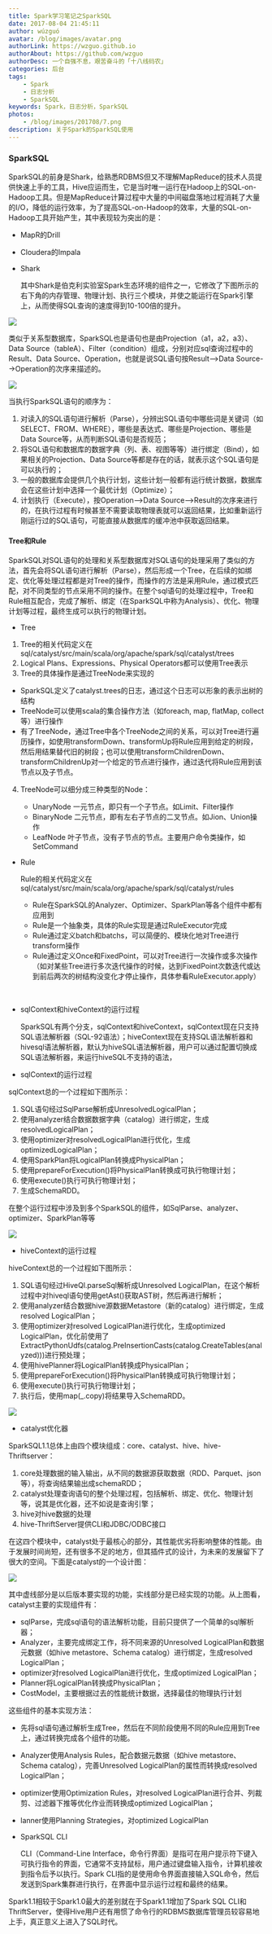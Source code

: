 ```yaml
---
title: Spark学习笔记之SparkSQL
date: 2017-08-04 21:45:11 
author: wúzguó
avatar: /blog/images/avatar.png
authorLink: https://wzguo.github.io
authorAbout: https://github.com/wzguo
authorDesc: 一个自强不息，艰苦奋斗的「十八线码农」
categories: 后台
tags: 
	- Spark
	- 日志分析
	- SparkSQL
keywords: Spark，日志分析，SparkSQL
photos:
	- /blog/images/201708/7.png
description: 关于Spark的SparkSQL使用
---
```


### SparkSQL

SparkSQL的前身是Shark，给熟悉RDBMS但又不理解MapReduce的技术人员提供快速上手的工具，Hive应运而生，它是当时唯一运行在Hadoop上的SQL-on-Hadoop工具。但是MapReduce计算过程中大量的中间磁盘落地过程消耗了大量的I/O，降低的运行效率，为了提高SQL-on-Hadoop的效率，大量的SQL-on-Hadoop工具开始产生，其中表现较为突出的是：

- MapR的Drill
- Cloudera的Impala
- Shark

  其中Shark是伯克利实验室Spark生态环境的组件之一，它修改了下图所示的右下角的内存管理、物理计划、执行三个模块，并使之能运行在Spark引擎上，从而使得SQL查询的速度得到10-100倍的提升。

![](/blog/images/201708/7.png)

  类似于关系型数据库，SparkSQL也是语句也是由Projection（a1，a2，a3）、Data Source（tableA）、Filter（condition）组成，分别对应sql查询过程中的Result、Data Source、Operation，也就是说SQL语句按Result-->Data Source-->Operation的次序来描述的。

![](/blog/images/201708/8.png)

当执行SparkSQL语句的顺序为：

1. 对读入的SQL语句进行解析（Parse），分辨出SQL语句中哪些词是关键词（如SELECT、FROM、WHERE），哪些是表达式、哪些是Projection、哪些是Data Source等，从而判断SQL语句是否规范；
2. 将SQL语句和数据库的数据字典（列、表、视图等等）进行绑定（Bind），如果相关的Projection、Data Source等都是存在的话，就表示这个SQL语句是可以执行的；
3. 一般的数据库会提供几个执行计划，这些计划一般都有运行统计数据，数据库会在这些计划中选择一个最优计划（Optimize）；
4. 计划执行（Execute），按Operation-->Data Source-->Result的次序来进行的，在执行过程有时候甚至不需要读取物理表就可以返回结果，比如重新运行刚运行过的SQL语句，可能直接从数据库的缓冲池中获取返回结果。

#### Tree和Rule

SparkSQL对SQL语句的处理和关系型数据库对SQL语句的处理采用了类似的方法，首先会将SQL语句进行解析（Parse），然后形成一个Tree，在后续的如绑定、优化等处理过程都是对Tree的操作，而操作的方法是采用Rule，通过模式匹配，对不同类型的节点采用不同的操作。在整个sql语句的处理过程中，Tree和Rule相互配合，完成了解析、绑定（在SparkSQL中称为Analysis）、优化、物理计划等过程，最终生成可以执行的物理计划。

- Tree

1. Tree的相关代码定义在sql/catalyst/src/main/scala/org/apache/spark/sql/catalyst/trees
2. Logical Plans、Expressions、Physical Operators都可以使用Tree表示
3. Tree的具体操作是通过TreeNode来实现的
  - SparkSQL定义了catalyst.trees的日志，通过这个日志可以形象的表示出树的结构
  - TreeNode可以使用scala的集合操作方法（如foreach, map, flatMap, collect等）进行操作
  - 有了TreeNode，通过Tree中各个TreeNode之间的关系，可以对Tree进行遍历操作，如使用transformDown、transformUp将Rule应用到给定的树段，然后用结果替代旧的树段；也可以使用transformChildrenDown、transformChildrenUp对一个给定的节点进行操作，通过迭代将Rule应用到该节点以及子节点。
4. TreeNode可以细分成三种类型的Node：

   - UnaryNode 一元节点，即只有一个子节点。如Limit、Filter操作
   - BinaryNode 二元节点，即有左右子节点的二叉节点。如Jion、Union操作
   - LeafNode 叶子节点，没有子节点的节点。主要用户命令类操作，如SetCommand

- Rule

  Rule的相关代码定义在sql/catalyst/src/main/scala/org/apache/spark/sql/catalyst/rules

  - Rule在SparkSQL的Analyzer、Optimizer、SparkPlan等各个组件中都有应用到
  - Rule是一个抽象类，具体的Rule实现是通过RuleExecutor完成
  - Rule通过定义batch和batchs，可以简便的、模块化地对Tree进行transform操作
  - Rule通过定义Once和FixedPoint，可以对Tree进行一次操作或多次操作（如对某些Tree进行多次迭代操作的时候，达到FixedPoint次数迭代或达到前后两次的树结构没变化才停止操作，具体参看RuleExecutor.apply）

  ​

- sqlContext和hiveContext的运行过程

   SparkSQL有两个分支，sqlContext和hiveContext，sqlContext现在只支持SQL语法解析器（SQL-92语法）；hiveContext现在支持SQL语法解析器和hivesql语法解析器，默认为hiveSQL语法解析器，用户可以通过配置切换成SQL语法解析器，来运行hiveSQL不支持的语法，

- sqlContext的运行过程

sqlContext总的一个过程如下图所示：

1. SQL语句经过SqlParse解析成UnresolvedLogicalPlan；
2. 使用analyzer结合数据数据字典（catalog）进行绑定，生成resolvedLogicalPlan；
3. 使用optimizer对resolvedLogicalPlan进行优化，生成optimizedLogicalPlan；
4. 使用SparkPlan将LogicalPlan转换成PhysicalPlan；
5. 使用prepareForExecution()将PhysicalPlan转换成可执行物理计划；
6. 使用execute()执行可执行物理计划；
7. 生成SchemaRDD。

在整个运行过程中涉及到多个SparkSQL的组件，如SqlParse、analyzer、optimizer、SparkPlan等等

![](/blog/images/201708/9.jpg)

- hiveContext的运行过程

hiveContext总的一个过程如下图所示：

1. SQL语句经过HiveQl.parseSql解析成Unresolved LogicalPlan，在这个解析过程中对hiveql语句使用getAst()获取AST树，然后再进行解析；
2. 使用analyzer结合数据hive源数据Metastore（新的catalog）进行绑定，生成resolved LogicalPlan；
3. 使用optimizer对resolved LogicalPlan进行优化，生成optimized LogicalPlan，优化前使用了ExtractPythonUdfs(catalog.PreInsertionCasts(catalog.CreateTables(analyzed)))进行预处理；
4. 使用hivePlanner将LogicalPlan转换成PhysicalPlan；
5. 使用prepareForExecution()将PhysicalPlan转换成可执行物理计划；
6. 使用execute()执行可执行物理计划；
7. 执行后，使用map(_.copy)将结果导入SchemaRDD。

![](/blog/images/201708/10.jpg)

- catalyst优化器

SparkSQL1.1总体上由四个模块组成：core、catalyst、hive、hive-Thriftserver：

1. core处理数据的输入输出，从不同的数据源获取数据（RDD、Parquet、json等），将查询结果输出成schemaRDD；
2. catalyst处理查询语句的整个处理过程，包括解析、绑定、优化、物理计划等，说其是优化器，还不如说是查询引擎；
3. hive对hive数据的处理
4. hive-ThriftServer提供CLI和JDBC/ODBC接口

在这四个模块中，catalyst处于最核心的部分，其性能优劣将影响整体的性能。由于发展时间尚短，还有很多不足的地方，但其插件式的设计，为未来的发展留下了很大的空间。下面是catalyst的一个设计图：

![](/blog/images/201708/11.png)

其中虚线部分是以后版本要实现的功能，实线部分是已经实现的功能。从上图看，catalyst主要的实现组件有：

- sqlParse，完成sql语句的语法解析功能，目前只提供了一个简单的sql解析器；
- Analyzer，主要完成绑定工作，将不同来源的Unresolved LogicalPlan和数据元数据（如hive metastore、Schema catalog）进行绑定，生成resolved LogicalPlan；
- optimizer对resolved LogicalPlan进行优化，生成optimized LogicalPlan；
- Planner将LogicalPlan转换成PhysicalPlan；
- CostModel，主要根据过去的性能统计数据，选择最佳的物理执行计划

这些组件的基本实现方法：

- 先将sql语句通过解析生成Tree，然后在不同阶段使用不同的Rule应用到Tree上，通过转换完成各个组件的功能。
- Analyzer使用Analysis Rules，配合数据元数据（如hive metastore、Schema catalog），完善Unresolved LogicalPlan的属性而转换成resolved LogicalPlan；
- optimizer使用Optimization Rules，对resolved LogicalPlan进行合并、列裁剪、过滤器下推等优化作业而转换成optimized LogicalPlan；
- lanner使用Planning Strategies，对optimized LogicalPlan



- SparkSQL CLI

  CLI（Command-Line Interface，命令行界面）是指可在用户提示符下键入可执行指令的界面，它通常不支持鼠标，用户通过键盘输入指令，计算机接收到指令后予以执行。Spark CLI指的是使用命令界面直接输入SQL命令，然后发送到Spark集群进行执行，在界面中显示运行过程和最终的结果。

Spark1.1相较于Spark1.0最大的差别就在于Spark1.1增加了Spark SQL CLI和ThriftServer，使得Hive用户还有用惯了命令行的RDBMS数据库管理员较容易地上手，真正意义上进入了SQL时代。

